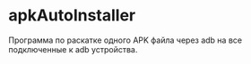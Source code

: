 # apkAutoInstaller
Программа по раскатке одного APK файла через adb на все подключенные к adb устройства.
